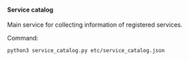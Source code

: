 #### Service catalog
Main service for collecting information of registered services.

Command:

```
python3 service_catalog.py etc/service_catalog.json
```
